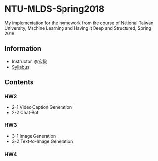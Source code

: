 # NTU-MLDS-Spring2018
My implementation for the homework from the course of National Taiwan University, Machine Learning and Having it Deep and Structured, Spring 2018.

## Information
* Instructor: 李宏毅
* [Syllabus]

## Contents
### HW2
* 2-1 Video Caption Generation
* 2-2 Chat-Bot
### HW3
* 3-1 Image Generation
* 3-2 Text-to-Image Generation
### HW4



[Syllabus]: https://speech.ee.ntu.edu.tw/~hylee/mlds/2018-spring.php

